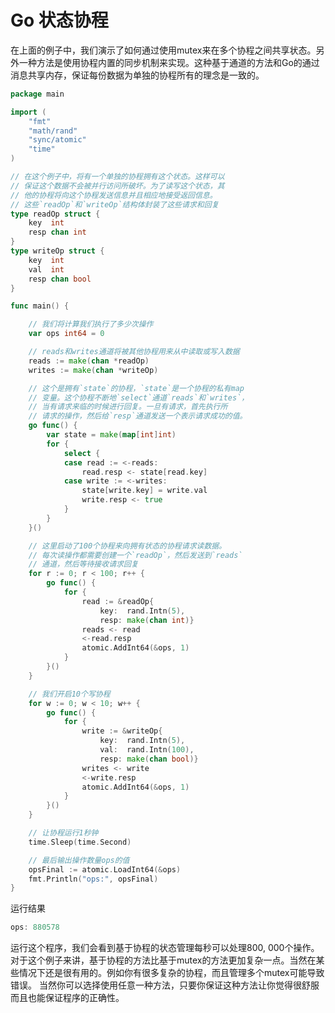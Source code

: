 # Go 状态协程
在上面的例子中，我们演示了如何通过使用mutex来在多个协程之间共享状态。另外一种方法是使用协程内置的同步机制来实现。这种基于通道的方法和Go的通过消息共享内存，保证每份数据为单独的协程所有的理念是一致的。

```go
package main

import (
	"fmt"
	"math/rand"
	"sync/atomic"
	"time"
)

// 在这个例子中，将有一个单独的协程拥有这个状态。这样可以
// 保证这个数据不会被并行访问所破坏。为了读写这个状态，其
// 他的协程将向这个协程发送信息并且相应地接受返回信息。
// 这些`readOp`和`writeOp`结构体封装了这些请求和回复
type readOp struct {
	key  int
	resp chan int
}
type writeOp struct {
	key  int
	val  int
	resp chan bool
}

func main() {

	// 我们将计算我们执行了多少次操作
	var ops int64 = 0

	// reads和writes通道将被其他协程用来从中读取或写入数据
	reads := make(chan *readOp)
	writes := make(chan *writeOp)

	// 这个是拥有`state`的协程，`state`是一个协程的私有map
	// 变量。这个协程不断地`select`通道`reads`和`writes`，
	// 当有请求来临的时候进行回复。一旦有请求，首先执行所
	// 请求的操作，然后给`resp`通道发送一个表示请求成功的值。
	go func() {
		var state = make(map[int]int)
		for {
			select {
			case read := <-reads:
				read.resp <- state[read.key]
			case write := <-writes:
				state[write.key] = write.val
				write.resp <- true
			}
		}
	}()

	// 这里启动了100个协程来向拥有状态的协程请求读数据。
	// 每次读操作都需要创建一个`readOp`，然后发送到`reads`
	// 通道，然后等待接收请求回复
	for r := 0; r < 100; r++ {
		go func() {
			for {
				read := &readOp{
					key:  rand.Intn(5),
					resp: make(chan int)}
				reads <- read
				<-read.resp
				atomic.AddInt64(&ops, 1)
			}
		}()
	}

	// 我们开启10个写协程
	for w := 0; w < 10; w++ {
		go func() {
			for {
				write := &writeOp{
					key:  rand.Intn(5),
					val:  rand.Intn(100),
					resp: make(chan bool)}
				writes <- write
				<-write.resp
				atomic.AddInt64(&ops, 1)
			}
		}()
	}

	// 让协程运行1秒钟
	time.Sleep(time.Second)

	// 最后输出操作数量ops的值
	opsFinal := atomic.LoadInt64(&ops)
	fmt.Println("ops:", opsFinal)
}
```
运行结果
```go
ops: 880578
```
运行这个程序，我们会看到基于协程的状态管理每秒可以处理800, 000个操作。对于这个例子来讲，基于协程的方法比基于mutex的方法更加复杂一点。当然在某些情况下还是很有用的。例如你有很多复杂的协程，而且管理多个mutex可能导致错误。
当然你可以选择使用任意一种方法，只要你保证这种方法让你觉得很舒服而且也能保证程序的正确性。